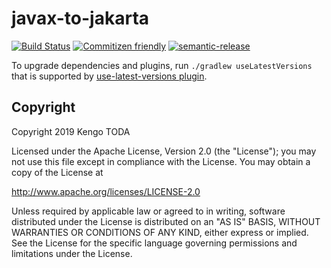 javax-to-jakarta
================

[![Build Status](https://travis-ci.com/KengoTODA/javax-to-jakarta.svg?branch=master)](https://travis-ci.com/KengoTODA/javax-to-jakarta)
[![Commitizen friendly](https://img.shields.io/badge/commitizen-friendly-brightgreen.svg)](http://commitizen.github.io/cz-cli/)
[![semantic-release](https://img.shields.io/badge/%20%20%F0%9F%93%A6%F0%9F%9A%80-semantic--release-e10079.svg)](https://github.com/semantic-release/semantic-release)

To upgrade dependencies and plugins, run `./gradlew useLatestVersions` that is supported by [use-latest-versions plugin](https://github.com/patrikerdes/gradle-use-latest-versions-plugin).

Copyright
---------

Copyright 2019 Kengo TODA

Licensed under the Apache License, Version 2.0 (the "License");
you may not use this file except in compliance with the License.
You may obtain a copy of the License at

http://www.apache.org/licenses/LICENSE-2.0

Unless required by applicable law or agreed to in writing, software
distributed under the License is distributed on an "AS IS" BASIS,
WITHOUT WARRANTIES OR CONDITIONS OF ANY KIND, either express or implied.
See the License for the specific language governing permissions and
limitations under the License.
